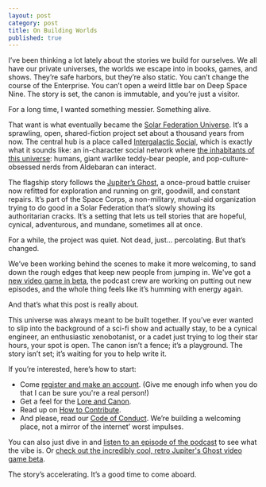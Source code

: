 ```yaml
---
layout: post
category: post
title: On Building Worlds
published: true
---
```

I’ve been thinking a lot lately about the stories we build for ourselves. We all have our private universes, the worlds we escape into in books, games, and shows. They’re safe harbors, but they’re also static. You can’t change the course of the Enterprise. You can’t open a weird little bar on Deep Space Nine. The story is set, the canon is immutable, and you’re just a visitor.

For a long time, I wanted something messier. Something alive.

That want is what eventually became the [Solar Federation Universe](https://intergalactic.computer/social/about-jupiters-ghost-and-the-solar-federation/). It’s a sprawling, open, shared-fiction project set about a thousand years from now. The central hub is a place called [Intergalactic Social](https://intergalactic.computer/social), which is exactly what it sounds like: an in-character social network where [the inhabitants of this universe](https://intergalactic.computer/social/lore-and-canon/aliens/): humans, giant warlike teddy-bear people, and pop-culture-obsessed nerds from Aldebaran can interact.

The flagship story follows the [Jupiter’s Ghost](https://intergalactic.computer/social/groups/jupiters-ghost/), a once-proud battle cruiser now refitted for exploration and running on grit, goodwill, and constant repairs. It’s part of the Space Corps, a non-military, mutual-aid organization trying to do good in a Solar Federation that’s slowly showing its authoritarian cracks. It’s a setting that lets us tell stories that are hopeful, cynical, adventurous, and mundane, sometimes all at once.

For a while, the project was quiet. Not dead, just… percolating. But that’s changed.

We’ve been working behind the scenes to make it more welcoming, to sand down the rough edges that keep new people from jumping in. We've got a [new video game in beta](https://ajroach42.itch.io/jupiters-ghost-away-mission-gbc), the podcast crew are working on putting out new episodes, and the whole thing feels like it’s humming with energy again.

And that’s what this post is really about. 

This universe was always meant to be built together. If you’ve ever wanted to slip into the background of a sci-fi show and actually stay, to be a cynical engineer, an enthusiastic xenobotanist, or a cadet just trying to log their star hours, your spot is open. The canon isn’t a fence; it’s a playground. The story isn’t set; it’s waiting for you to help write it.

If you’re interested, here’s how to start:

- Come [register and make an account](https://intergalactic.computer/social/register/). (Give me enough info when you do that I can be sure you're a real person!)  
- Get a feel for the [Lore and Canon](https://intergalactic.computer/social/lore-and-canon/). 
- Read up on [How to Contribute]( https://intergalactic.computer/social/how-to-contribute/).
- And please, read our [Code of Conduct](https://intergalactic.computer/social/code-of-conduct/). We’re building a welcoming place, not a mirror of the internet’ worst impulses. 

You can also just dive in and [listen to an episode of the podcast](https://intergalactic.computer/social/podcasts/) to see what the vibe is.  Or [check out the incredibly cool, retro Jupiter's Ghost video game beta]( https://ajroach42.itch.io/jupiters-ghost-away-mission-gbc).

The story’s accelerating. It’s a good time to come aboard.